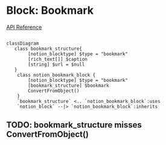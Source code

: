 # Block: Bookmark

[API Reference](https://developers.notion.com/reference/block#bookmark)

```mermaid

classDiagram
   class bookmark_structure{
        [notion_blocktype] $type = "bookmark"
        [rich_text[]] $caption
        [string] $url = $null
   }
    class notion_bookmark_block {
        [notion_blocktype] $type = "bookmark"
        [bookmark_structure] $bookmark
        ConvertFromObject()
    }
    `bookmark_structure` <.. `notion_bookmark_block`:uses
    `notion_block` --|> `notion_bookmark_block`:inherits
```

## TODO: bookmark_structure misses  ConvertFromObject()
